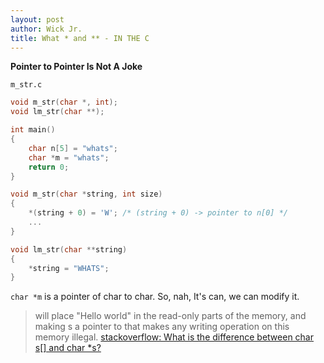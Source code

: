```yaml
---
layout: post
author: Wick Jr.
title: What * and ** - IN THE C
---
```

**Pointer to Pointer Is Not A Joke**

`m_str.c`
```c
void m_str(char *, int);
void lm_str(char **);

int main()
{
    char n[5] = "whats";
    char *m = "whats";
    return 0;
}

void m_str(char *string, int size)
{
    *(string + 0) = 'W'; /* (string + 0) -> pointer to n[0] */
    ...
}

void lm_str(char **string)
{
    *string = "WHATS";
}
```
`char *m` is a pointer of char to char. So, nah, It's can, we can modify it.
> will place "Hello world" in the read-only parts of the memory, and making s a pointer to that makes any writing operation on this memory illegal. 
> [stackoverflow: What is the difference between char s[] and char *s?](https://stackoverflow.com/questions/1704407/what-is-the-difference-between-char-s-and-char-s)
